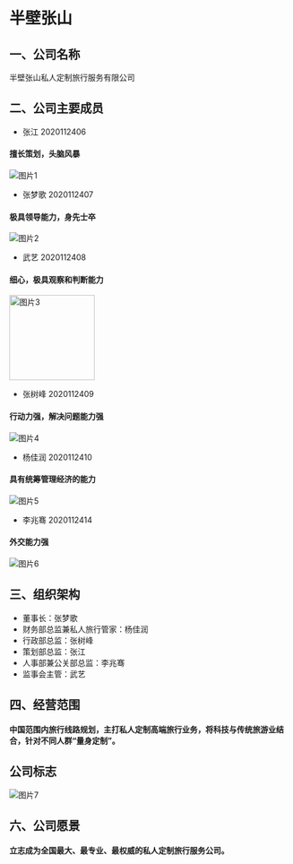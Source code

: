 # 半壁张山
## 一、公司名称
半壁张山私人定制旅行服务有限公司
## 二、公司主要成员
- 张江 2020112406
#### 擅长策划，头脑风暴
![图片1](https://user-images.githubusercontent.com/80669395/111908623-e19eb680-8a94-11eb-8b36-27e182250d21.png)

- 张梦歌 2020112407
#### 极具领导能力，身先士卒
![图片2](https://user-images.githubusercontent.com/80669395/111908759-64277600-8a95-11eb-9b83-529029a6936c.png)

- 武艺 2020112408
#### 细心，极具观察和判断能力
<img width="152" alt="图片3" src="https://user-images.githubusercontent.com/80669395/111909169-262b5180-8a97-11eb-9c82-e1a34de7c206.png">

- 张树峰 2020112409
#### 行动力强，解决问题能力强
![图片4](https://user-images.githubusercontent.com/80669395/111908890-e748cc00-8a95-11eb-8c73-43ad8c18cf65.png)

- 杨佳润 2020112410
#### 具有统筹管理经济的能力
![图片5](https://user-images.githubusercontent.com/80669395/111908963-37279300-8a96-11eb-8f9f-abf64b84e8cc.png)


- 李兆骞 2020112414
#### 外交能力强
![图片6](https://user-images.githubusercontent.com/80669395/111908978-4c9cbd00-8a96-11eb-9ceb-9c90aa530034.png)


## 三、组织架构
- 董事长：张梦歌
- 财务部总监兼私人旅行管家：杨佳润
- 行政部总监：张树峰
- 策划部总监：张江
- 人事部兼公关部总监：李兆骞
- 监事会主管：武艺
## 四、经营范围
#### 中国范围内旅行线路规划，主打私人定制高端旅行业务，将科技与传统旅游业结合，针对不同人群“量身定制”。
## 公司标志
![图片7](https://user-images.githubusercontent.com/80669395/111909032-8f5e9500-8a96-11eb-8c32-c9869e2f649d.png)

## 六、公司愿景
#### 立志成为全国最大、最专业、最权威的私人定制旅行服务公司。
